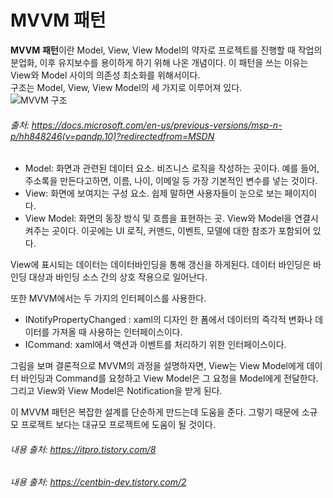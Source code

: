 # MVVM 패턴
**MVVM** **패턴**이란 Model, View, View Model의 약자로 프로젝트를 진행할 때 작업의 분업화, 이후 유지보수를 용이하게 하기 위해 나온 개념이다. 이 패턴을 쓰는 이유는 View와 Model 사이의 의존성 최소화를 위해서이다.    
구조는 Model, View, View Model의 세 가지로 이루어져 있다.   
![MVVM 구조](https://docs.microsoft.com/en-us/previous-versions/msp-n-p/images/hh830877.1afe20bab0052f5ab0fc400bf3b6f3f7%28en-us%2cpandp.10%29.png)   
###### 출처: https://docs.microsoft.com/en-us/previous-versions/msp-n-p/hh848246(v=pandp.10)?redirectedfrom=MSDN
- Model: 화면과 관련된 데이터 요소. 비즈니스 로직을 작성하는 곳이다. 예를 들어, 주소록을 만든다고하면, 이름, 나이, 이메일 등 가장 기본적인 변수를 넣는 것이다.   
- View: 화면에 보여지는 구성 요소. 쉽제 말하면 사용자들이 눈으로 보는 페이지이다.   
- View Model: 화면의 동장 방식 및 흐름을 표현하는 곳. View와 Model을 연결시켜주는 곳이다. 이곳에는 UI 로직, 커맨드, 이벤트, 모델에 대한 참조가 포함되어 있다.   
   
View에 표시되는 데이터는 데이터바인딩을 통해 갱신을 하게된다. 데이터 바인딩은 바인딩 대상과 바인딩 소스 간의 상호 작용으로 일어난다.     
   
또한 MVVM에서는 두 가지의 인터페이스를 사용한다.   
- INotifyPropertyChanged : xaml의 디자인 한 폼에서 데이터의 즉각적 변화나 데이터를 가져올 때 사용하는 인터페이스이다.    
- ICommand: xaml에서 액션과 이벤트를 처리하기 위한 인터페이스이다.    
   
그림을 보며 결론적으로 MVVM의 과정을 설명하자면, View는 View Model에게 데이터 바인딩과 Command를 요청하고 View Model은 그 요청을 Model에게 전달한다. 그리고 View와 View Model은 Notification을 받게 된다.   
   
이 MVVM 패턴은 복잡한 설계를 단순하게 만드는데 도움을 준다. 그렇기 때문에 소규모 프로젝트 보다는 대규모 프로젝트에 도움이 될 것이다.





















###### 내용 출처: https://itpro.tistory.com/8 
###### 내용 출처: https://centbin-dev.tistory.com/2